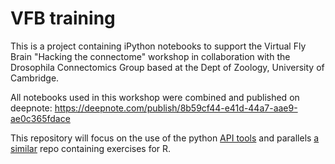 # VFB training
This is a project containing iPython notebooks to support the Virtual Fly Brain "Hacking the connectome" workshop in collaboration with the Drosophila Connectomics Group based at the Dept of Zoology, University of Cambridge.

All notebooks used in this workshop were combined and published on deepnote: https://deepnote.com/publish/8b59cf44-e41d-44a7-aae9-ae0c365fdace 

This repository will focus on the use of the python [API tools](https://github.com/VirtualFlyBrain/training/blob/main/presentations/tools_landscape.md) and parallels [a similar](https://github.com/VirtualFlyBrain/natworkshop) repo containing exercises for R.
